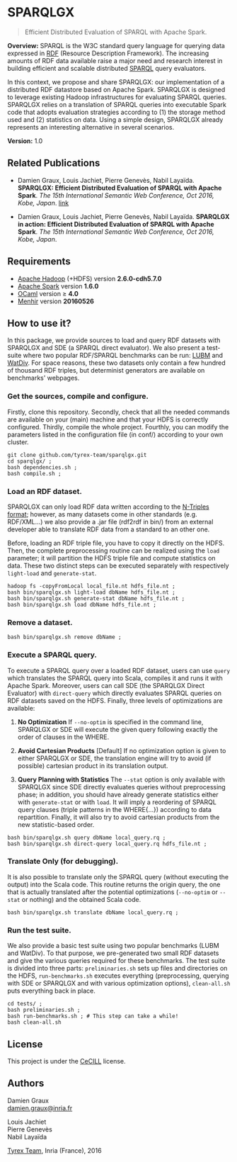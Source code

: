 SPARQLGX
========

>Efficient Distributed Evaluation of SPARQL with Apache Spark.

__Overview:__ SPARQL is the W3C standard query language for querying
data expressed in
[RDF](https://www.w3.org/TR/2014/REC-rdf11-concepts-20140225/)
(Resource Description Framework). The increasing amounts of RDF data
available raise a major need and research interest in building
efficient and scalable distributed
[SPARQL](https://www.w3.org/TR/sparql11-query/) query evaluators.

In this context, we propose and share SPARQLGX: our implementation of
a distributed RDF datastore based on Apache Spark. SPARQLGX is
designed to leverage existing Hadoop infrastructures for evaluating
SPARQL queries. SPARQLGX relies on a translation of SPARQL queries
into executable Spark code that adopts evaluation strategies according
to (1) the storage method used and (2) statistics on data. Using a
simple design, SPARQLGX already represents an interesting alternative
in several scenarios.

__Version:__ 1.0

Related Publications
--------------------

- Damien Graux, Louis Jachiet, Pierre Genev&egrave;s, Nabil
  Laya&iuml;da. __SPARQLGX: Efficient Distributed Evaluation of SPARQL
  with Apache Spark__. _The 15th International Semantic Web
  Conference, Oct 2016, Kobe,
  Japan_. [link](https://hal.inria.fr/hal-01344915)

- Damien Graux, Louis Jachiet, Pierre Genev&egrave;s, Nabil
  Laya&iuml;da. __SPARQLGX in action: Efficient Distributed Evaluation
  of SPARQL with Apache Spark__. _The 15th International Semantic Web
  Conference, Oct 2016, Kobe, Japan_.

Requirements
------------

- [Apache Hadoop](http://hadoop.apache.org) (+HDFS) version __2.6.0-cdh5.7.0__
- [Apache Spark](http://spark.apache.org/) version __1.6.0__
- [OCaml](http://ocaml.org/) version ≥ __4.0__
- [Menhir](http://gallium.inria.fr/~fpottier/menhir/) version __20160526__

How to use it?
--------------

In this package, we provide sources to load and query RDF datasets
with SPARQLGX and SDE (a SPARQL direct evaluator). We also present a
test-suite where two popular RDF/SPARQL benchmarks can be run:
[LUBM](http://swat.cse.lehigh.edu/projects/lubm/) and
[WatDiv](http://dsg.uwaterloo.ca/watdiv/). For space reasons, these
two datasets only contain a few hundred of thousand RDF triples, but
determinist generators are available on benchmarks' webpages.

### Get the sources, compile and configure.

Firstly, clone this repository. Secondly, check that all the needed
commands are available on your (main) machine and that your HDFS is
correctly configured. Thirdly, compile the whole project. Fourthly,
you can modify the parameters listed in the configuration file (in
conf/) according to your own cluster.

    git clone github.com/tyrex-team/sparqlgx.git
    cd sparqlgx/ ;
    bash dependencies.sh ;
    bash compile.sh ;

### Load an RDF dataset.

SPARQLGX can only load RDF data written according to the [N-Triples
format](https://www.w3.org/TR/n-triples/); however, as many datasets
come in other standards (e.g. RDF/XML...) we also provide a .jar file
(rdf2rdf in bin/) from an external developer able to translate RDF
data from a standard to an other one.

Before, loading an RDF triple file, you have to copy it directly on
the HDFS. Then, the complete preprocessing routine can be realized
using the `load` parameter; it will partition the HDFS triple file and
compute statistics on data. These two distinct steps can be executed
separately with respectively `light-load` and `generate-stat`.

    hadoop fs -copyFromLocal local_file.nt hdfs_file.nt ;
    bash bin/sparqlgx.sh light-load dbName hdfs_file.nt ;
    bash bin/sparqlgx.sh generate-stat dbName hdfs_file.nt ;
    bash bin/sparqlgx.sh load dbName hdfs_file.nt ;

### Remove a dataset.

    bash bin/sparqlgx.sh remove dbName ;

### Execute a SPARQL query.

To execute a SPARQL query over a loaded RDF dataset, users can use
`query` which translates the SPARQL query into Scala, compiles it and
runs it with Apache Spark. Moreover, users can call SDE (the SPARQLGX
Direct Evaluator) with `direct-query` which directly evaluates SPARQL
queries on RDF datasets saved on the HDFS. Finally, three levels of
optimizations are available:

1. __No Optimization__ If `--no-optim` is specified in the command
line, SPARQLGX or SDE will execute the given query following exactly
the order of clauses in the WHERE.

2. __Avoid Cartesian Products__ [Default] If no optimization option is
given to either SPARQLGX or SDE, the translation engine will try to
avoid (if possible) cartesian product in its translation output.

3. __Query Planning with Statistics__ The `--stat` option is only
available with SPARQLGX since SDE directly evaluates queries without
preprocessing phase; in addition, you should have already generate
statistics either with `generate-stat` or with `load`. It will imply a
reordering of SPARQL query clauses (triple patterns in the WHERE{...})
according to data repartition. Finally, it will also try to avoid
cartesian products from the new statistic-based order.

<!-- Dirty Markdown Hack -->

    bash bin/sparqlgx.sh query dbName local_query.rq ;
    bash bin/sparqlgx.sh direct-query local_query.rq hdfs_file.nt ;

### Translate Only (for debugging).

It is also possible to translate only the SPARQL query (without
executing the output) into the Scala code. This routine returns the
origin query, the one that is actually translated after the potential
optimizations (`--no-optim` or `--stat` or nothing) and the obtained
Scala code.

    bash bin/sparqlgx.sh translate dbName local_query.rq ;

### Run the test suite.

We also provide a basic test suite using two popular benchmarks (LUBM
and WatDiv). To that purpose, we pre-generated two small RDF datasets
and give the various queries required for these benchmarks. The test
suite is divided into three parts: `preliminaries.sh` sets up files
and directories on the HDFS, `run-benchmarks.sh` executes everything
(preprocessing, querying with SDE or SPARQLGX and with various
optimization options), `clean-all.sh` puts everything back in place.

    cd tests/ ;
    bash preliminaries.sh ;
    bash run-benchmarks.sh ; # This step can take a while!
    bash clean-all.sh

License
-------

This project is under the [CeCILL](http://www.cecill.info/index.en.html) license.

Authors
-------

Damien Graux  
<damien.graux@inria.fr>  

Louis Jachiet  
Pierre Genev&egrave;s  
Nabil Laya&iuml;da  

[Tyrex Team](http://tyrex.inria.fr), Inria (France), 2016
